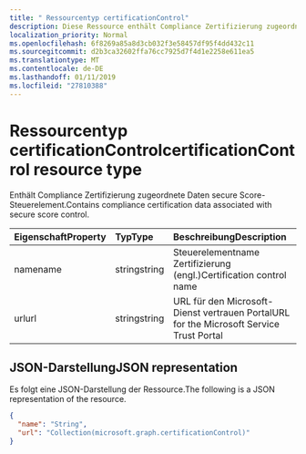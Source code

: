 ```yaml
---
title: " Ressourcentyp certificationControl"
description: Diese Ressource enthält Compliance Zertifizierung zugeordnete Daten secure Score-Steuerelement.
localization_priority: Normal
ms.openlocfilehash: 6f8269a85a8d3cb032f3e58457df95f4dd432c11
ms.sourcegitcommit: d2b3ca32602ffa76cc7925d7f4d1e2258e611ea5
ms.translationtype: MT
ms.contentlocale: de-DE
ms.lasthandoff: 01/11/2019
ms.locfileid: "27810388"
---
```

#  <a name="certificationcontrol-resource-type"></a><span data-ttu-id="a5d61-103">Ressourcentyp certificationControl</span><span class="sxs-lookup"><span data-stu-id="a5d61-103">certificationControl resource type</span></span>

<span data-ttu-id="a5d61-104">Enthält Compliance Zertifizierung zugeordnete Daten secure Score-Steuerelement.</span><span class="sxs-lookup"><span data-stu-id="a5d61-104">Contains compliance certification data associated with secure score control.</span></span>

|<span data-ttu-id="a5d61-105">Eigenschaft</span><span class="sxs-lookup"><span data-stu-id="a5d61-105">Property</span></span> |<span data-ttu-id="a5d61-106">Typ</span><span class="sxs-lookup"><span data-stu-id="a5d61-106">Type</span></span> |<span data-ttu-id="a5d61-107">Beschreibung</span><span class="sxs-lookup"><span data-stu-id="a5d61-107">Description</span></span> |
|:--|:--|:--|
|<span data-ttu-id="a5d61-108">name</span><span class="sxs-lookup"><span data-stu-id="a5d61-108">name</span></span> | <span data-ttu-id="a5d61-109">string</span><span class="sxs-lookup"><span data-stu-id="a5d61-109">string</span></span> | <span data-ttu-id="a5d61-110">Steuerelementname Zertifizierung (engl.)</span><span class="sxs-lookup"><span data-stu-id="a5d61-110">Certification control name</span></span> |
|<span data-ttu-id="a5d61-111">url</span><span class="sxs-lookup"><span data-stu-id="a5d61-111">url</span></span> | <span data-ttu-id="a5d61-112">string</span><span class="sxs-lookup"><span data-stu-id="a5d61-112">string</span></span> | <span data-ttu-id="a5d61-113">URL für den Microsoft-Dienst vertrauen Portal</span><span class="sxs-lookup"><span data-stu-id="a5d61-113">URL for the Microsoft Service Trust Portal</span></span> |

## <a name="json-representation"></a><span data-ttu-id="a5d61-114">JSON-Darstellung</span><span class="sxs-lookup"><span data-stu-id="a5d61-114">JSON representation</span></span>

<span data-ttu-id="a5d61-115">Es folgt eine JSON-Darstellung der Ressource.</span><span class="sxs-lookup"><span data-stu-id="a5d61-115">The following is a JSON representation of the resource.</span></span>

<!-- {
  "blockType": "resource",
  "optionalProperties": [

  ],
  "@odata.type": "microsoft.graph.certificationControl"
}-->

```json
{
  "name": "String",
  "url": "Collection(microsoft.graph.certificationControl)"
}

```


<!-- {
  "type": "#page.annotation",
  "description": "certificationControl resource",
  "keywords": "",
  "section": "documentation",
  "tocPath": ""
}-->
